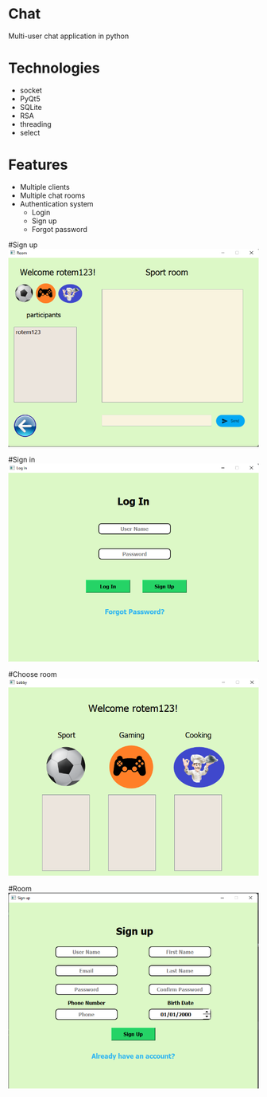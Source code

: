 # Chat
Multi-user chat application in python

# Technologies
* socket
* PyQt5
* SQLite
* RSA
* threading
* select

# Features
* Multiple clients
* Multiple chat rooms
* Authentication system
  * Login
  * Sign up
  * Forgot password

#Sign up
![img.png](Images\img.png)

#Sign in
![img_3.png](Images\img_3.png)

#Choose room
![img_2.png](Images\img_2.png)

#Room
![img_1.png](Images\img_1.png)
